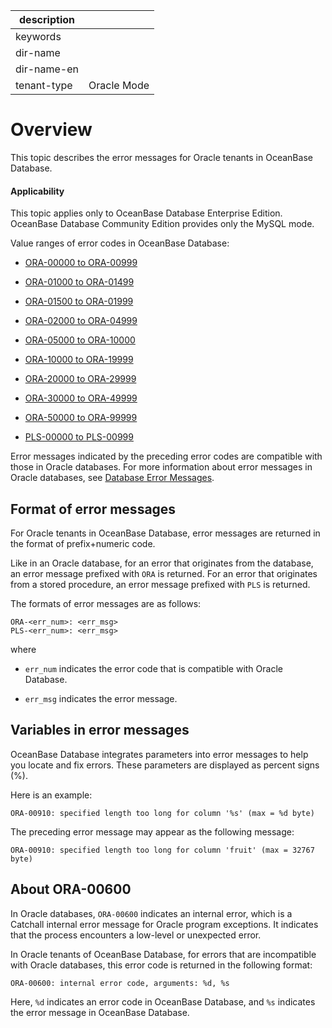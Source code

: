 | description ||
|---|---|
| keywords ||
| dir-name ||
| dir-name-en ||
| tenant-type | Oracle Mode |

Overview
===========================

This topic describes the error messages for Oracle tenants in OceanBase Database.

  <main id="notice" >
    <h4>Applicability</h4>
    <p>This topic applies only to OceanBase Database Enterprise Edition. OceanBase Database Community Edition provides only the MySQL mode. </p>
  </main>

Value ranges of error codes in OceanBase Database:

* [ORA-00000 to ORA-00999](../700.error-code-of-oracle-mode/200.ora-00000-to-ora-00999-of-oracle-mode.md)

* [ORA-01000 to ORA-01499](../700.error-code-of-oracle-mode/300.ora-01000-to-ora-01499-of-oracle-mode.md)

* [ORA-01500 to ORA-01999](../700.error-code-of-oracle-mode/400.ora-01500-to-ora-01999-of-oracle-mode.md)

* [ORA-02000 to ORA-04999](../700.error-code-of-oracle-mode/500.ora-02000-to-ora-04999-of-oracle-mode.md)

* [ORA-05000 to ORA-10000](../700.error-code-of-oracle-mode/600.ora-05000-to-ora-10000-of-oracle-mode.md)

* [ORA-10000 to ORA-19999](../700.error-code-of-oracle-mode/700.ora-10000-to-ora-19999-of-oracle-mode.md)

* [ORA-20000 to ORA-29999](../700.error-code-of-oracle-mode/800.ora-20000-to-ora-29999-of-oracle-mode.md)

* [ORA-30000 to ORA-49999](../700.error-code-of-oracle-mode/900.ora-30000-to-ora-49999-of-oracle-mode.md)

* [ORA-50000 to ORA-99999](../700.error-code-of-oracle-mode/1000.ora-50000-to-ora-99999-of-oracle-mode.md)

* [PLS-00000 to PLS-00999](../700.error-code-of-oracle-mode/1100.pls-00000-to-pls-00999-of-oracle-mode.md)

Error messages indicated by the preceding error codes are compatible with those in Oracle databases. For more information about error messages in Oracle databases, see [Database Error Messages](https://docs.oracle.com/en/database/oracle/oracle-database/21/errmg/).

Format of error messages
---------------------------

For Oracle tenants in OceanBase Database, error messages are returned in the format of prefix+numeric code.

Like in an Oracle database, for an error that originates from the database, an error message prefixed with `ORA` is returned. For an error that originates from a stored procedure, an error message prefixed with `PLS` is returned.

The formats of error messages are as follows:

```unknow
ORA-<err_num>: <err_msg>
PLS-<err_num>: <err_msg>
```

where

* `err_num` indicates the error code that is compatible with Oracle Database.

* `err_msg` indicates the error message.

Variables in error messages
-----------------------------

OceanBase Database integrates parameters into error messages to help you locate and fix errors. These parameters are displayed as percent signs (%).

Here is an example:

```unknow
ORA-00910: specified length too long for column '%s' (max = %d byte)
```

The preceding error message may appear as the following message:

```unknow
ORA-00910: specified length too long for column 'fruit' (max = 32767 byte)
```

About ORA-00600
---------------------------------

In Oracle databases, `ORA-00600` indicates an internal error, which is a Catchall internal error message for Oracle program exceptions. It indicates that the process encounters a low-level or unexpected error.

In Oracle tenants of OceanBase Database, for errors that are incompatible with Oracle databases, this error code is returned in the following format:

```unknow
ORA-00600: internal error code, arguments: %d, %s
```

Here, `%d` indicates an error code in OceanBase Database, and `%s` indicates the error message in OceanBase Database.